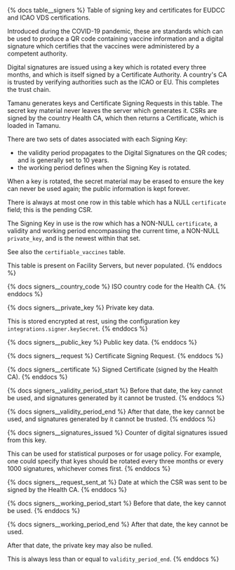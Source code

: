 {% docs table__signers %}
Table of signing key and certificates for EUDCC and ICAO VDS certifications.

Introduced during the COVID-19 pandemic, these are standards which can be
used to produce a QR code containing vaccine information and a digital signature
which certifies that the vaccines were administered by a competent authority.

Digital signatures are issued using a key which is rotated every three months,
and which is itself signed by a Certificate Authority. A country's CA is trusted
by verifying authorities such as the ICAO or EU. This completes the trust chain.

Tamanu generates keys and Certificate Signing Requests in this table. The secret
key material never leaves the server which generates it. CSRs are signed by the
country Health CA, which then returns a Certificate, which is loaded in Tamanu.

There are two sets of dates associated with each Signing Key:
- the validity period propagates to the Digital Signatures on the QR codes; and
  is generally set to 10 years.
- the working period defines when the Signing Key is rotated.

When a key is rotated, the secret material may be erased to ensure the key can
never be used again; the public information is kept forever.

There is always at most one row in this table which has a NULL `certificate`
field; this is the pending CSR.

The Signing Key in use is the row which has a NON-NULL `certificate`, a validity
and working period encompassing the current time, a NON-NULL `private_key`, and
is the newest within that set.

See also the `certifiable_vaccines` table.

This table is present on Facility Servers, but never populated.
{% enddocs %}

{% docs signers__country_code %}
ISO country code for the Health CA.
{% enddocs %}

{% docs signers__private_key %}
Private key data.

This is stored encrypted at rest, using the configuration key `integrations.signer.keySecret`.
{% enddocs %}

{% docs signers__public_key %}
Public key data.
{% enddocs %}

{% docs signers__request %}
Certificate Signing Request.
{% enddocs %}

{% docs signers__certificate %}
Signed Certificate (signed by the Health CA).
{% enddocs %}

{% docs signers__validity_period_start %}
Before that date, the key cannot be used, and signatures generated by it cannot be trusted.
{% enddocs %}

{% docs signers__validity_period_end %}
After that date, the key cannot be used, and signatures generated by it cannot be trusted.
{% enddocs %}

{% docs signers__signatures_issued %}
Counter of digital signatures issued from this key.

This can be used for statistical purposes or for usage policy. For example, one
could specify that kyes should be rotated every three months or every 1000
signatures, whichever comes first.
{% enddocs %}

{% docs signers__request_sent_at %}
Date at which the CSR was sent to be signed by the Health CA.
{% enddocs %}

{% docs signers__working_period_start %}
Before that date, the key cannot be used.
{% enddocs %}

{% docs signers__working_period_end %}
After that date, the key cannot be used.

After that date, the private key may also be nulled.

This is always less than or equal to `validity_period_end`.
{% enddocs %}
